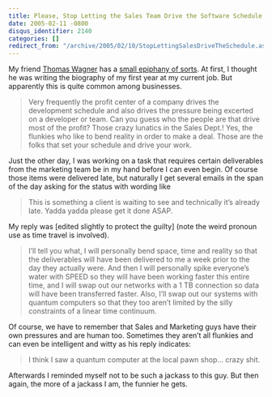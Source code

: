 ```yaml
---
title: Please, Stop Letting the Sales Team Drive the Software Schedule
date: 2005-02-11 -0800
disqus_identifier: 2140
categories: []
redirect_from: "/archive/2005/02/10/StopLettingSalesDriveTheSchedule.aspx/"
---
```


My friend [Thomas Wagner](http://wagnerblog.com/) has a [small epiphany
of sorts](http://wagnerblog.com/index.php?p=344). At first, I thought he
was writing the biography of my first year at my current job. But
apparently this is quite common among businesses.

> Very frequently the profit center of a company drives the development
> schedule and also drives the pressure being excerted on a developer or
> team. Can you guess who the people are that drive most of the profit?
> Those crazy lunatics in the Sales Dept.! Yes, the flunkies who like to
> bend reality in order to make a deal. Those are the folks that set
> your schedule and drive your work.

Just the other day, I was working on a task that requires certain
deliverables from the marketing team be in my hand before I can even
begin. Of course those items were delivered late, but naturally I get
several emails in the span of the day asking for the status with wording
like

> This is something a client is waiting to see and technically it’s
> already late. Yadda yadda please get it done ASAP.

My reply was [edited slightly to protect the guilty] (note the weird
pronoun use as time travel is involved).

> I’ll tell you what, I will personally bend space, time and reality so
> that the deliverables will have been delivered to me a week prior to
> the day they actually were. And then I will personally spike
> everyone’s water with SPEED so they will have been working faster this
> entire time, and I will swap out our networks with a 1 TB connection
> so data will have been transferred faster. Also, I’ll swap out our
> systems with quantum computers so that they too aren’t limited by the
> silly constraints of a linear time continuum.

Of course, we have to remember that Sales and Marketing guys have their
own pressures and are human too. Sometimes they aren’t all flunkies and
can even be intelligent and witty as his reply indicates:

> I think I saw a quantum computer at the local pawn shop... crazy shit.

Afterwards I reminded myself not to be such a jackass to this guy. But
then again, the more of a jackass I am, the funnier he gets.

